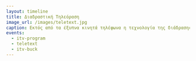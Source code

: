 ```yaml
---
layout: timeline 
title: Διαδραστική Τηλεόραση 
image_url: /images/teletext.jpg
caption: Εκτός από τα έξυπνα κινητά τηλέφωνα η τεχνολογία της διάδρασης έχει περάσει με πολύ αργούς ρυθμούς και στην παραδοσιακή τηλεόραση, η οποία σταδιακά ενσωματώνει λογισμικό διάδρασης με τον θεατή. 
events:
  - itv-program 
  - teletext 
  - itv-buck 
---
```


